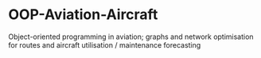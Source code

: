 # OOP-Aviation-Aircraft
Object-oriented programming in aviation; graphs and network optimisation for routes and aircraft utilisation / maintenance forecasting
